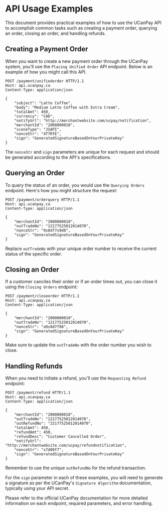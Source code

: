 # API Usage Examples

This document provides practical examples of how to use the UCanPay API to accomplish common tasks such as creating a payment order, querying an order, closing an order, and handling refunds.

## Creating a Payment Order

When you want to create a new payment order through the UCanPay system, you'll use the `Placing Unified Order` API endpoint. Below is an example of how you might call this API.

```http
POST /payment/unifiedorder HTTP/1.1
Host: api.ucanpay.ca
Content-Type: application/json

{
    "subject": "Latte Coffee",
    "body": "Medium Latte Coffee with Extra Cream",
    "totalAmt": 450,
    "currency": "CAD",
    "notifyUrl": "http://merchantwebsite.com/ucpay/notification",
    "merchantId": "2000000010",
    "sceneType": "JSAPI",
    "nonceStr": "4T7RfE",
    "sign": "GeneratedSignatureBasedOnYourPrivateKey"
}
```
The `nonceStr` and `sign` parameters are unique for each request and should be generated according to the API's specifications.

## Querying an Order

To query the status of an order, you would use the `Querying Orders` endpoint. Here's how you might structure the request:

```HTTP
POST /payment/orderquery HTTP/1.1
Host: api.ucanpay.ca
Content-Type: application/json

{
    "merchantId": "2000000010",
    "outTradeNo": "12177525012014070",
    "nonceStr": "9s8df7s9d8",
    "sign": "GeneratedSignatureBasedOnYourPrivateKey"
}

```
Replace `outTradeNo` with your unique order number to receive the current status of the specific order.

## Closing an Order

If a customer canciles their order or if an order times out, you can close it using the `Closing Orders` endpoint:

```HTTP
POST /payment/closeorder HTTP/1.1
Host: api.ucanpay.ca
Content-Type: application/json

{
    "merchantId": "2000000010",
    "outTradeNo": "12177525012014070",
    "nonceStr": "a9s8d7f98",
    "sign": "GeneratedSignatureBasedOnYourPrivateKey"
}
```
Make sure to update the `outTradeNo` with the order number you wish to close.

## Handling Refunds

When you need to initiate a refund, you'll use the `Requesting Refund` endpoint:

```HTTP
POST /payment/refund HTTP/1.1
Host: api.ucanpay.ca
Content-Type: application/json

{
    "merchantId": "2000000010",
    "outTradeNo": "12177525012014070",
    "outRefundNo": "22177525012014070",
    "totalAmt": 450,
    "refundAmt": 450,
    "refundDesc": "Customer Cancelled Order",
    "notifyUrl": "http://merchantwebsite.com/ucpay/refundnotification",
    "nonceStr": "s7d89f7",
    "sign": "GeneratedSignatureBasedOnYourPrivateKey"
}
```
Remember to use the unique `outRefundNo` for the refund transaction.

For the `sign` parameter in each of these examples, you will need to generate a signature as per the UCanPay's `Signature Algorithm` documentation, typically using your API secret.

Please refer to the official UCanPay documentation for more detailed information on each endpoint, required parameters, and error handling.